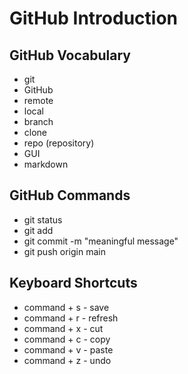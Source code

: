 # GitHub Introduction

## GitHub Vocabulary
- git
- GitHub
- remote
- local
- branch
- clone
- repo (repository)
- GUI
- markdown

## GitHub Commands
- git status
- git add <file-name>
- git commit -m "meaningful message"
- git push origin main

## Keyboard Shortcuts
- command + s - save
- command + r - refresh
- command + x - cut
- command + c - copy
- command + v - paste
- command + z - undo

